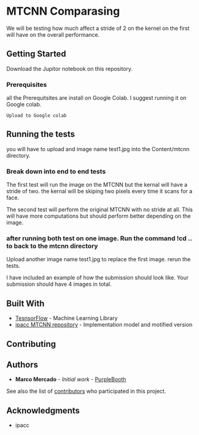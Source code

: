 
# MTCNN Comparasing 

We will be testing how much affect a stride of 2 on the kernel on the first will have on the overall performance.
## Getting Started

Download the Jupitor notebook on this repository.

### Prerequisites

all the Prerequitsites are install on Google Colab. I suggest running  it on Google colab.
```
Upload to Google colab
```




## Running the tests

you  will have to upload and image name test1.jpg into the Content/mtcnn directory.


### Break down into end to end tests

The first test will run the image on the MTCNN but the kernal will have a stride of two. the kernal will be skiping two pixels every time it scans for a face.

The second test will perform the original MTCNN with no stride at all. This will have more computations but should perform better depending on the image.

### after running both test on one image. Run the command !cd .. to back to the mtcnn directory

Upload another image name test1.jpg to replace the first image.
rerun the tests.

I have included an example of how the submission should look like. Your submission should have 4 images in total.
## Built With

* [TesnsorFlow](https://www.tensorflow.org) - Machine Learning Library
* [ipacc MTCNN repository](https://github.com/ipazc/mtcnn) - Implementation model and motified version

## Contributing




## Authors

* **Marco Mercado** - *Initial work* - [PurpleBooth](https://github.com/marcomerc)

See also the list of [contributors](https://github.com/your/project/contributors) who participated in this project.


## Acknowledgments

* ipacc

